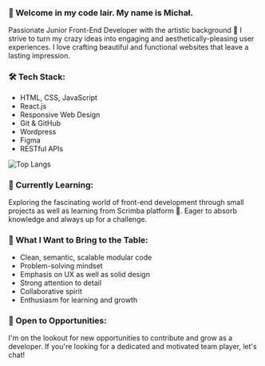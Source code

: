 ### 👋 Welcome in my code lair. My name is Michał.

Passionate Junior Front-End Developer with the artistic background 🚀 I strive to turn my crazy ideas into engaging and aesthetically-pleasing user experiences. 
I love crafting beautiful and functional websites that leave a lasting impression.

### 🛠️ Tech Stack:
- HTML, CSS, JavaScript
- React.js
- Responsive Web Design
- Git & GitHub
- Wordpress
- Figma
- RESTful APIs

![Top Langs](https://github-readme-stats.vercel.app/api/top-langs/?username=anuraghazra&layout=compact)

### 🌱 Currently Learning:
Exploring the fascinating world of front-end development through small projects as well as learning from Scrimba platform 🚀. Eager to absorb knowledge and always up for a challenge.

### 🚀 What I Want to Bring to the Table:
- Clean, semantic, scalable modular code
- Problem-solving mindset
- Emphasis on UX as well as solid design
- Strong attention to detail
- Collaborative spirit
- Enthusiasm for learning and growth

### 🤝 Open to Opportunities:
I'm on the lookout for new opportunities to contribute and grow as a developer. If you're looking for a dedicated and motivated team player, let's chat!

